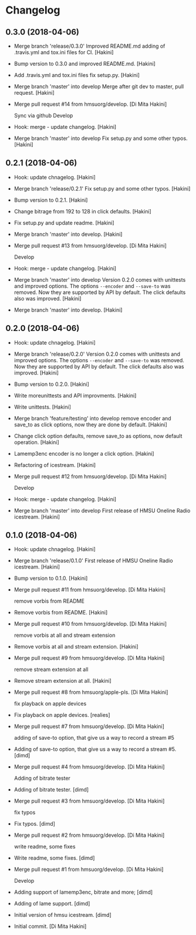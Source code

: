 Changelog
=========


0.3.0 (2018-04-06)
------------------
- Merge branch 'release/0.3.0' Improved README.md adding of .travis.yml
  and tox.ini files for CI. [Hakini]
- Bump version to 0.3.0 and improved README.md. [Hakini]
- Add .travis.yml and tox.ini files fix setup.py. [Hakini]
- Merge branch 'master' into develop Merge after git dev to master, pull
  request. [Hakini]
- Merge pull request #14 from hmsuorg/develop. [Di Mita Hakini]

  Sync via github Develop
- Hook: merge - update changelog. [Hakini]
- Merge branch 'master' into develop Fix setup.py and some other typos.
  [Hakini]


0.2.1 (2018-04-06)
------------------
- Hook: update chnagelog. [Hakini]
- Merge branch 'release/0.2.1' Fix setup.py and some other typos.
  [Hakini]
- Bump version to 0.2.1. [Hakini]
- Change bitrage from 192 to 128 in click defaults. [Hakini]
- Fix setup.py and update readme. [Hakini]
- Merge branch 'master' into develop. [Hakini]
- Merge pull request #13 from hmsuorg/develop. [Di Mita Hakini]

  Develop
- Hook: merge - update changelog. [Hakini]
- Merge branch 'master' into develop Version 0.2.0 comes with unittests
  and improved options. The options `--encoder` and `--save-to` was
  removed. Now they are supported by API by default. The click defaults
  also was improved. [Hakini]
- Merge branch 'master' into develop. [Hakini]


0.2.0 (2018-04-06)
------------------
- Hook: update chnagelog. [Hakini]
- Merge branch 'release/0.2.0' Version 0.2.0 comes with unittests and
  improved options. The options `--encoder` and `--save-to` was removed.
  Now they are supported by API by default. The click defaults also was
  improved. [Hakini]
- Bump version to 0.2.0. [Hakini]
- Write moreunittests and API improvments. [Hakini]
- Write unittests. [Hakini]
- Merge branch 'feature/testing' into develop remove encoder and save_to
  as click options, now they are done by default. [Hakini]
- Change click option defaults, remove save_to as options, now default
  operation. [Hakini]
- Lamemp3enc encoder is no longer a click option. [Hakini]
- Refactoring of icestream. [Hakini]
- Merge pull request #12 from hmsuorg/develop. [Di Mita Hakini]

  Develop
- Hook: merge - update changelog. [Hakini]
- Merge branch 'master' into develop First release of HMSU Oneline Radio
  icestream. [Hakini]


0.1.0 (2018-04-06)
------------------
- Hook: update chnagelog. [Hakini]
- Merge branch 'release/0.1.0' First release of HMSU Oneline Radio
  icestream. [Hakini]
- Bump version to 0.1.0. [Hakini]
- Merge pull request #11 from hmsuorg/develop. [Di Mita Hakini]

  remove vorbis from README
- Remove vorbis from README. [Hakini]
- Merge pull request #10 from hmsuorg/develop. [Di Mita Hakini]

  remove vorbis at all and stream extension
- Remove vorbis at all and stream extension. [Hakini]
- Merge pull request #9 from hmsuorg/develop. [Di Mita Hakini]

  remove stream extension at all
- Remove stream extension at all. [Hakini]
- Merge pull request #8 from hmsuorg/apple-pls. [Di Mita Hakini]

  fix playback on apple devices
- Fix playback on apple devices. [realies]
- Merge pull request #7 from hmsuorg/develop. [Di Mita Hakini]

  adding of save-to option, that give us a way to record a stream #5
- Adding of save-to option, that give us a way to record a stream #5.
  [dimd]
- Merge pull request #4 from hmsuorg/develop. [Di Mita Hakini]

  Adding of bitrate tester
- Adding of bitrate tester. [dimd]
- Merge pull request #3 from hmsuorg/develop. [Di Mita Hakini]

  fix typos
- Fix typos. [dimd]
- Merge pull request #2 from hmsuorg/develop. [Di Mita Hakini]

  write readme, some fixes
- Write readme, some fixes. [dimd]
- Merge pull request #1 from hmsuorg/develop. [Di Mita Hakini]

  Develop
- Adding support of lamemp3enc, bitrate and more; [dimd]
- Adding of  lame support. [dimd]
- Initial version of hmsu icestream. [dimd]
- Initial commit. [Di Mita Hakini]


